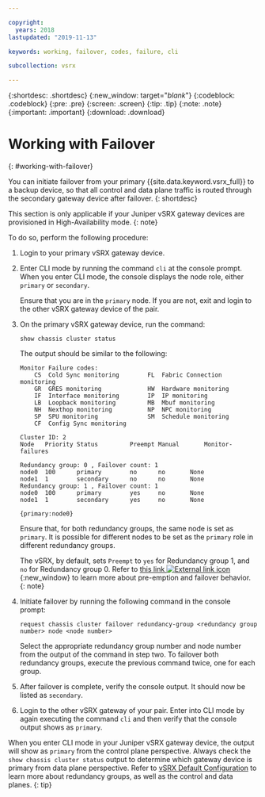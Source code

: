 ```yaml
---

copyright:
  years: 2018
lastupdated: "2019-11-13"

keywords: working, failover, codes, failure, cli

subcollection: vsrx

---
```


{:shortdesc: .shortdesc}
{:new_window: target="_blank_"}
{:codeblock: .codeblock}
{:pre: .pre}
{:screen: .screen}
{:tip: .tip}
{:note: .note}
{:important: .important}
{:download: .download}

# Working with Failover
{: #working-with-failover}

You can initiate failover from your primary {{site.data.keyword.vsrx_full}} to a backup device, so that all control and data plane traffic is routed through the secondary gateway device after failover.
{: shortdesc}

This section is only applicable if your Juniper vSRX gateway devices are provisioned in High-Availability mode.
{: note}

To do so, perform the following procedure:

1. Login to your primary vSRX gateway device.

2. Enter CLI mode by running the command `cli` at the console prompt. When you enter CLI mode, the console displays the node role, either `primary` or `secondary`.

	Ensure that you are in the `primary` node. If you are not, exit and login to the other vSRX gateway device of the pair.

2. On the primary vSRX gateway device, run the command:

	```
	show chassis cluster status
	```
	The output should be similar to the following:

	```
	Monitor Failure codes:
		CS  Cold Sync monitoring        FL  Fabric Connection monitoring
		GR  GRES monitoring             HW  Hardware monitoring
		IF  Interface monitoring        IP  IP monitoring
		LB  Loopback monitoring         MB  Mbuf monitoring
		NH  Nexthop monitoring          NP  NPC monitoring
		SP  SPU monitoring              SM  Schedule monitoring
		CF  Config Sync monitoring

	Cluster ID: 2
	Node   Priority Status         Preempt Manual   	Monitor-failures

	Redundancy group: 0 , Failover count: 1
	node0  100      primary        no      no       None
	node1  1        secondary      no      no       None
	Redundancy group: 1 , Failover count: 1
	node0  100      primary        yes     no       None
	node1  1        secondary      yes     no       None

	{primary:node0}
	```

	Ensure that, for both redundancy groups, the same node is set as `primary`. It is possible for different nodes to be set as the `primary` role in different redundancy groups.

	The vSRX, by default, sets `Preempt` to `yes` for Redundancy group 1, and `no` for Redundancy group 0. Refer to [this link ![External link icon](../../icons/launch-glyph.svg "External link icon")](https://www.juniper.net/documentation/en_US/junos/topics/topic-map/security-chassis-cluster-redundancy-group-failover.html){:new_window} to learn more about pre-emption and failover behavior.
	{: note}

3. Initiate failover by running the following command in the console prompt:

	```
	request chassis cluster failover redundancy-group <redundancy group number> node <node number>
	```

	Select the appropriate redundancy group number and node number from the output of the command in step two. To failover both redundancy groups, execute the previous command twice, one for each group.

4. After failover is complete, verify the console output. It should now be listed as `secondary`.

5. Login to the other vSRX gateway of your pair. Enter into CLI mode by again executing the command `cli` and then verify that the console output shows as `primary`.

When you enter CLI mode in your Juniper vSRX gateway device, the output will show as `primary` from the control plane perspective. Always check the `show chassis cluster status` output to determine which gateway device is primary from data plane perspective. Refer to [vSRX Default Configuration](/docs/infrastructure/vsrx?topic=vsrx-understanding-the-vsrx-default-configuration) to learn more about redundancy groups, as well as the control and data planes.
{: tip}
